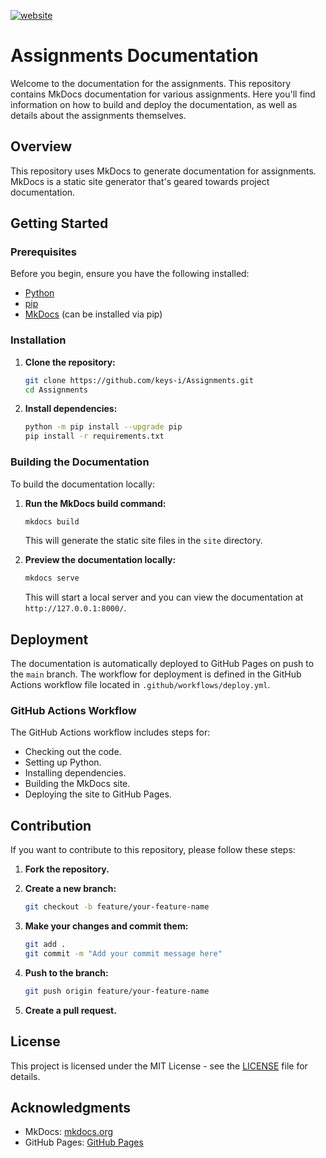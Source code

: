 [![website](https://github.com/keys-i/Assignments/actions/workflows/main.yml/badge.svg)](https://github.com/keys-i/Assignments/actions/workflows/main.yml)
# Assignments Documentation

Welcome to the documentation for the assignments. This repository contains MkDocs documentation for various assignments. Here you'll find information on how to build and deploy the documentation, as well as details about the assignments themselves.

## Overview

This repository uses MkDocs to generate documentation for assignments. MkDocs is a static site generator that's geared towards project documentation.

## Getting Started

### Prerequisites

Before you begin, ensure you have the following installed:

- [Python](https://www.python.org/downloads/)
- [pip](https://pip.pypa.io/en/stable/installation/)
- [MkDocs](https://mkdocs.org/#installation) (can be installed via pip)

### Installation

1. **Clone the repository:**

   ```bash
   git clone https://github.com/keys-i/Assignments.git
   cd Assignments
   ```

2. **Install dependencies:**

   ```bash
   python -m pip install --upgrade pip
   pip install -r requirements.txt
   ```

### Building the Documentation

To build the documentation locally:

1. **Run the MkDocs build command:**

   ```bash
   mkdocs build
   ```

   This will generate the static site files in the `site` directory.

2. **Preview the documentation locally:**

   ```bash
   mkdocs serve
   ```

   This will start a local server and you can view the documentation at `http://127.0.0.1:8000/`.

## Deployment

The documentation is automatically deployed to GitHub Pages on push to the `main` branch. The workflow for deployment is defined in the GitHub Actions workflow file located in `.github/workflows/deploy.yml`.

### GitHub Actions Workflow

The GitHub Actions workflow includes steps for:

- Checking out the code.
- Setting up Python.
- Installing dependencies.
- Building the MkDocs site.
- Deploying the site to GitHub Pages.

## Contribution

If you want to contribute to this repository, please follow these steps:

1. **Fork the repository.**
2. **Create a new branch:**

   ```bash
   git checkout -b feature/your-feature-name
   ```

3. **Make your changes and commit them:**

   ```bash
   git add .
   git commit -m "Add your commit message here"
   ```

4. **Push to the branch:**

   ```bash
   git push origin feature/your-feature-name
   ```

5. **Create a pull request.**

## License

This project is licensed under the MIT License - see the [LICENSE](LICENSE) file for details.

## Acknowledgments

- MkDocs: [mkdocs.org](https://mkdocs.org/)
- GitHub Pages: [GitHub Pages](https://pages.github.com/)
